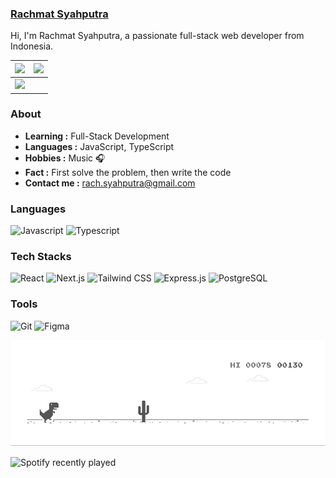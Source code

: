 ### [Rachmat Syahputra](https://rachmatsyahputra.vercel.app/)

Hi, I'm Rachmat Syahputra, a passionate full-stack web developer from Indonesia.

<table><thead><tr><th><img src="https://github-readme-stats.vercel.app/api?username=rach-syahputra&amp;&amp;show_icons=true&amp;count_private=true&amp;theme=midnight-purple"></th><th><img src="https://github-readme-streak-stats.herokuapp.com/?user=rach-syahputra&amp;theme=dark"></th></tr></thead><tbody><tr><td><img src="https://github-readme-stats.vercel.app/api/top-langs/?username=rach-syahputra&amp;layout=compact&amp;theme=dark"></td><td></td></tr></tbody></table>

### About

- **Learning :** Full-Stack Development
- **Languages :** JavaScript, TypeScript
- **Hobbies :** Music :headphones:
- **Fact :** First solve the problem, then write the code
- **Contact me :** [rach.syahputra@gmail.com](mailto:rach.syahputra@gmail.com)

### Languages
![Javascript](https://img.shields.io/badge/javascript-black?style=for-the-badge&logo=javascript&logoColor=yellow)
![Typescript](https://img.shields.io/badge/typescript-black?style=for-the-badge&logo=typescript&logoColor=blue)

### Tech Stacks
![React](https://img.shields.io/badge/react-black?style=for-the-badge&logo=react&logoColor=blue)
![Next.js](https://img.shields.io/badge/nextjs-black?style=for-the-badge&logo=next.js&logoColor=white)
![Tailwind CSS](https://img.shields.io/badge/tailwind-black?style=for-the-badge&logo=tailwind%20css)
![Express.js](https://img.shields.io/badge/express-black?style=for-the-badge&logo=express&logoColor=white)
![PostgreSQL](https://img.shields.io/badge/postgresql-black?style=for-the-badge&logo=postgresql&logoColor=white)

### Tools
![Git](https://img.shields.io/badge/git-black?style=for-the-badge&logo=git&logoColor=orange)
![Figma](https://img.shields.io/badge/figma-black?style=for-the-badge&logo=figma&logoColor=purple)

![Dino](https://raw.githubusercontent.com/wangningkai/wangningkai/master/assets/dino.gif)

![Spotify recently played](https://spotify-recently-played-readme.vercel.app/api?user=9ek57k0sarjf0jgzlo5ov22ou)

